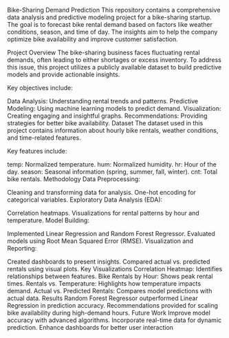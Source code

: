 Bike-Sharing Demand Prediction
This repository contains a comprehensive data analysis and predictive modeling project for a bike-sharing startup. The goal is to forecast bike rental demand based on factors like weather conditions, season, and time of day. The insights aim to help the company optimize bike availability and improve customer satisfaction.

Project Overview
The bike-sharing business faces fluctuating rental demands, often leading to either shortages or excess inventory. To address this issue, this project utilizes a publicly available dataset to build predictive models and provide actionable insights.

Key objectives include:

Data Analysis: Understanding rental trends and patterns.
Predictive Modeling: Using machine learning models to predict demand.
Visualization: Creating engaging and insightful graphs.
Recommendations: Providing strategies for better bike availability.
Dataset
The dataset used in this project contains information about hourly bike rentals, weather conditions, and time-related features.

Key features include:

temp: Normalized temperature.
hum: Normalized humidity.
hr: Hour of the day.
season: Seasonal information (spring, summer, fall, winter).
cnt: Total bike rentals.
Methodology
Data Preprocessing:

Cleaning and transforming data for analysis.
One-hot encoding for categorical variables.
Exploratory Data Analysis (EDA):

Correlation heatmaps.
Visualizations for rental patterns by hour and temperature.
Model Building:

Implemented Linear Regression and Random Forest Regressor.
Evaluated models using Root Mean Squared Error (RMSE).
Visualization and Reporting:

Created dashboards to present insights.
Compared actual vs. predicted rentals using visual plots.
Key Visualizations
Correlation Heatmap: Identifies relationships between features.
Bike Rentals by Hour: Shows peak rental times.
Rentals vs. Temperature: Highlights how temperature impacts demand.
Actual vs. Predicted Rentals: Compares model predictions with actual data.
Results
Random Forest Regressor outperformed Linear Regression in prediction accuracy.
Recommendations provided for scaling bike availability during high-demand hours.
Future Work
Improve model accuracy with advanced algorithms.
Incorporate real-time data for dynamic prediction.
Enhance dashboards for better user interaction
